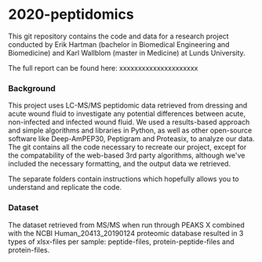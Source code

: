 # 2020-peptidomics
This git repository contains the code and data for a research project conducted by Erik Hartman (bachelor in Biomedical Engineering and Biomedicine) and Karl Wallblom (master in Medicine) at Lunds University.

The full report can be found here: xxxxxxxxxxxxxxxxxxxxx

### Background
This project uses LC-MS/MS peptidomic data retrieved from dressing and acute wound fluid to investigate any potential differences between acute, non-infected and infected wound fluid. We used a results-based approach and simple algorithms and libraries in Python, as well as other open-source software like Deep-AmPEP30, Peptigram and Proteasix, to analyze our data. The git contains all the code necessary to recreate our project, except for the compatability of the web-based 3rd party algorithms, although we've included the necessary formatting, and the output data we retrieved.

The separate folders contain instructions which hopefully allows you to understand and replicate the code.

### Dataset
The dataset retrieved from MS/MS when run through PEAKS X combined with the NCBI Human_20413_20190124 proteomic database resulted in 3 types of xlsx-files per sample: peptide-files, protein-peptide-files and protein-files.


